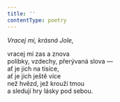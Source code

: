 ```yaml
---
title: ''
contentType: poetry
---
```


<section>

_Vracej mi, krásná Jole,_

vracej mi zas a znova  
polibky, vzdechy, přerývaná slova —  
ať je jich na tisíce,  
ať je jich ještě více  
než hvězd, jež krouží tmou  
a sledují hry lásky pod sebou.

</section>
